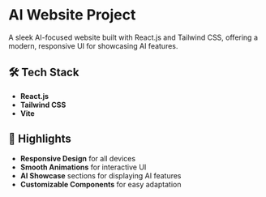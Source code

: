 # AI Website Project

A sleek AI-focused website built with React.js and Tailwind CSS, offering a modern, responsive UI for showcasing AI features.

## 🛠 Tech Stack

- **React.js**
- **Tailwind CSS**
- **Vite**


## 🌟 Highlights

- **Responsive Design** for all devices
- **Smooth Animations** for interactive UI
- **AI Showcase** sections for displaying AI features
- **Customizable Components** for easy adaptation

